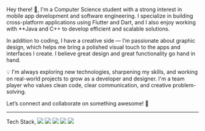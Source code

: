 Hey there! 👋,
I'm a Computer Science student with a strong interest in mobile app development and software engineering. I specialize in building cross-platform applications using Flutter and Dart, and I also enjoy working with **Java and C++ to develop efficient and scalable solutions.

In addition to coding, I have a creative side — I’m passionate about graphic design, which helps me bring a polished visual touch to the apps and interfaces I create. I believe great design and great functionality go hand in hand.

💡 I'm always exploring new technologies, sharpening my skills, and working on real-world projects to grow as a developer and designer. I'm a team player who values clean code, clear communication, and creative problem-solving.

Let’s connect and collaborate on something awesome! 🚀

---

Tech Stack,
<img src="https://img.shields.io/badge/Flutter-02569B?style=for-the-badge&logo=flutter&logoColor=white" />
<img src="https://img.shields.io/badge/Dart-0175C2?style=for-the-badge&logo=dart&logoColor=white" />
<img src="https://img.shields.io/badge/Java-ED8B00?style=for-the-badge&logo=java&logoColor=white" />
<img src="https://img.shields.io/badge/C++-00599C?style=for-the-badge&logo=c%2B%2B&logoColor=white" />
<img src="https://img.shields.io/badge/Graphic%20Design-FF4088?style=for-the-badge&logo=adobecreativecloud&logoColor=white" />